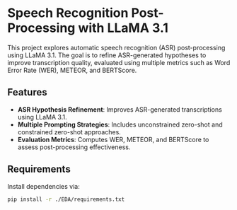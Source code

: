 # Speech Recognition Post-Processing with LLaMA 3.1  

This project explores automatic speech recognition (ASR) post-processing using LLaMA 3.1. The goal is to refine ASR-generated hypotheses to improve transcription quality, evaluated using multiple metrics such as Word Error Rate (WER), METEOR, and BERTScore.  

## Features  
- **ASR Hypothesis Refinement**: Improves ASR-generated transcriptions using LLaMA 3.1.  
- **Multiple Prompting Strategies**: Includes unconstrained zero-shot and constrained zero-shot approaches.  
- **Evaluation Metrics**: Computes WER, METEOR, and BERTScore to assess post-processing effectiveness.  

## Requirements  
Install dependencies via:  

```bash
pip install -r ./EDA/requirements.txt
